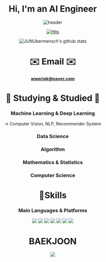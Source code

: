 <div align="center">

# Hi, I'm an AI Engineer   
  
![header](https://capsule-render.vercel.app/api?type=wave&color=auto&height=300&section=header&text=JUNO&fontSize=90)

[![Hits](https://hits.seeyoufarm.com/api/count/incr/badge.svg?url=https%3A%2F%2Fgithub.com%2Fgjbae1212%2Fhit-counter&count_bg=%2379C83D&title_bg=%23555555&icon=&icon_color=%23E7E7E7&title=hits&edge_flat=false)](https://hits.seeyoufarm.com)   


![JUNUbermensch's github stats](https://github-readme-stats.vercel.app/api?username=JUNUbermensch&show_icons=true)   

# ✉️ Email ✉️
#### wweriok@naver.com
   
# 📌 Studying & Studied 📌
### Machine Learning & Deep Learning 
 -> Computer Vision, NLP, Recommender System

### Data Science

### Algorithm

### Mathematics & Statistics

### Computer Science





# 🦾Skills
### Main Languages & Platforms
<img src="https://img.shields.io/badge/Python-3776AB?style=for-the-badge&logo=Python&logoColor=black"> <img src="https://img.shields.io/badge/Pytorch-EE4C2C?style=for-the-badge&logo=Pytorch&logoColor=black"> <img src="https://img.shields.io/badge/NumPy-F37626?style=for-the-badge&logo=NumPy&logoColor=black"> <img src="https://img.shields.io/badge/Jupyter-F37626?style=for-the-badge&logo=Jupyter&logoColor=black"> <img src="https://img.shields.io/badge/Visual Studio-5C2D91?style=for-the-badge&logo=Visual Studio&logoColor=black"> <img src="https://img.shields.io/badge/Windows-0078D6?style=for-the-badge&logo=Windows&logoColor=black"> <img src="https://img.shields.io/badge/mac-000000?style=for-the-badge&logo=mac&logoColor=black">










# BAEKJOON
<img align='center' src="http://mazassumnida.wtf/api/v2/generate_badge?boj=jun0w7">
  
</div>
